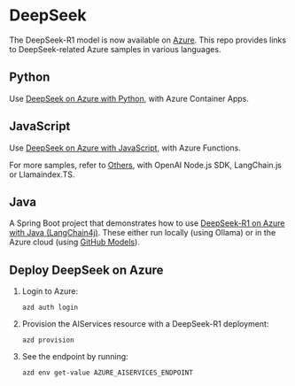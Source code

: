 # DeepSeek

The DeepSeek-R1 model is now available on [Azure](https://azure.microsoft.com/blog/deepseek-r1-is-now-available-on-azure-ai-foundry-and-github/). This repo provides links to DeepSeek-related Azure samples in various languages.

## Python

Use [DeepSeek on Azure with Python](https://github.com/Azure-Samples/deepseek-python), with Azure Container Apps.

## JavaScript

Use [DeepSeek on Azure with JavaScript](https://github.com/Azure-Samples/deepseek-js), with Azure Functions.

For more samples, refer to [Others](https://github.com/Azure-Samples/deepseek-azure-javascript), with OpenAI Node.js SDK, LangChain.js or Llamaindex.TS.

## Java

A Spring Boot project that demonstrates how to use [DeepSeek-R1 on Azure with Java (LangChain4j)](https://github.com/Azure-Samples/DeepSeek-on-Azure-with-LangChain4j). These either run locally (using Ollama) or in the Azure cloud (using [GitHub Models](https://github.blog/changelog/2025-01-29-deepseek-r1-is-now-available-in-github-models-public-preview/)).

## Deploy DeepSeek on Azure

1. Login to Azure:

    ```shell
    azd auth login
    ```

2. Provision the AIServices resource with a DeepSeek-R1 deployment:

    ```shell
    azd provision
    ```

3. See the endpoint by running:

    ```shell
    azd env get-value AZURE_AISERVICES_ENDPOINT
    ```
